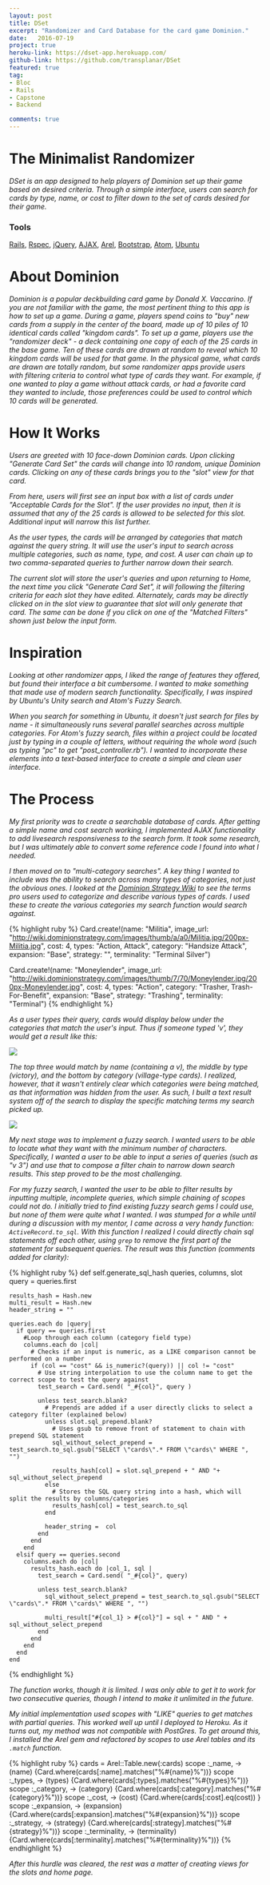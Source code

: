 ```yaml
---
layout: post
title: DSet
excerpt: "Randomizer and Card Database for the card game Dominion."
date:   2016-07-19
project: true
heroku-link: https://dset-app.herokuapp.com/
github-link: https://github.com/transplanar/DSet
featured: true
tag:
- Bloc
- Rails
- Capstone
- Backend

comments: true
---
```


# The Minimalist Randomizer
*DSet is an app designed to help players of Dominion set up their game based on desired criteria. Through a simple interface, users can search for cards by type, name, or cost to filter down to the set of cards desired for their game.*

### Tools
[Rails](http://rubyonrails.org/), [Rspec](http://rspec.info/), [jQuery](https://jquery.com/), [AJAX](https://api.jquery.com/category/ajax/), [Arel](https://github.com/rails/arel), [Bootstrap](http://getbootstrap.com/), [Atom](https://atom.io/), [Ubuntu](http://www.ubuntu.com/)

# About Dominion
*Dominion is a popular deckbuilding card game by Donald X. Vaccarino. If you are not familiar with the game, the most pertinent thing to this app is how to set up a game. During a game, players spend coins to "buy" new cards from a supply in the center of the board, made up of 10 piles of 10 identical cards called "kingdom cards". To set up a game, players use the "randomizer deck" - a deck containing one copy of each of the 25 cards in the base game. Ten of these cards are drawn at random to reveal which 10 kingdom cards will be used for that game.*
*In the physical game, what cards are drawn are totally random, but some randomizer apps provide users with filtering criteria to control what type of cards they want. For example, if one wanted to play a game without attack cards, or had a favorite card they wanted to include, those preferences could be used to control which 10 cards will be generated.*

# How It Works
*Users are greeted with 10 face-down Dominion cards. Upon clicking "Generate Card Set" the cards will change into 10 random, unique Dominion cards. Clicking on any of these cards brings you to the "slot" view for that card.*

*From here, users will first see an input box with a list of cards under "Acceptable Cards for the Slot". If the user provides no input, then it is assumed that any of the 25 cards is allowed to be selected for this slot. Additional input will narrow this list further.*

*As the user types, the cards will be arranged by categories that match against the query string. It will use the user's input to search across multiple categories, such as name, type, and cost. A user can chain up to two comma-separated queries to further narrow down their search.*

*The current slot will store the user's queries and upon returning to Home, the next time you click "Generate Card Set", it will following the filtering criteria for each slot they have edited. Alternately, cards may be directly clicked on in the slot view to guarantee that slot will only generate that card. The same can be done if you click on one of the "Matched Filters" shown just below the input form.*

# Inspiration
*Looking at other randomizer apps, I liked the range of features they offered, but found their interface a bit cumbersome. I wanted to make something that made use of modern search functionality. Specifically, I was inspired by Ubuntu's Unity search and Atom's Fuzzy Search.*

*When you search for something in Ubuntu, it doesn't just search for files by name - it simultaneously runs several parallel searches across multiple categories. For Atom's fuzzy search, files within a project could be located just by typing in a couple of letters, without requiring the whole word (such as typing "pc" to get "post_controller.rb"). I wanted to incorporate these elements into a text-based interface to create a simple and clean user interface.*

# The Process
*My first priority was to create a searchable database of cards. After getting a simple name and cost search working, I implemented AJAX functionality to add livesearch responsiveness to the search form. It took some research, but I was ultimately able to convert some reference code I found into what I needed.*

*I then moved on to "multi-category searches". A key thing I wanted to include was the ability to search across many types of categories, not just the obvious ones. I looked at the [Dominion Strategy Wiki](http://wiki.dominionstrategy.com/index.php/Main_Page) to see the terms pro users used to categorize and describe various types of cards. I used these to create the various categories my search function would search against.*

{% highlight ruby %}
Card.create!(name: "Militia",
            image_url: "http://wiki.dominionstrategy.com/images/thumb/a/a0/Militia.jpg/200px-Militia.jpg",
            cost: 4,
            types: "Action, Attack",
            category: "Handsize Attack",
            expansion: "Base",
            strategy: "",
            terminality: "Terminal Silver")


Card.create!(name: "Moneylender",
            image_url: "http://wiki.dominionstrategy.com/images/thumb/7/70/Moneylender.jpg/200px-Moneylender.jpg",
            cost: 4,
            types: "Action",
            category: "Trasher, Trash-For-Benefit",
            expansion: "Base",
            strategy: "Trashing",
            terminality: "Terminal")
{% endhighlight %}

 *As a user types their query, cards would display below under the categories that match the user's input. Thus if someone typed 'v', they would get a result like this:*

<!-- REVIEW tweak this. Change to a lightbox? https://github.com/appfoundry/jekyll-lightbox -->
<img src= "/assets/img/multi-category-results.png" class='example-image'>

*The top three would match by name (containing a v), the middle by type (victory), and the bottom by category (village-type cards). I realized, however, that it wasn't entirely clear which categories were being matched, as that information was hidden from the user. As such, I built a text result system off of the search to display the specific matching terms my search picked up.*

<!-- ![seeds](/assets/img/seeds-example.png) -->
<img src= "/assets/img/seeds-example.png" class='example-image'>

*My next stage was to implement a fuzzy search. I wanted users to be able to locate what they want with the minimum number of characters. Specifically, I wanted a user to be able to input a series of queries (such as "v 3") and use that to compose a filter chain to narrow down search results. This step proved to be the most challenging.*

*For my fuzzy search, I wanted the user to be able to filter results by inputting multiple, incomplete queries, which simple chaining of scopes could not do. I initially tried to find existing fuzzy search gems I could use, but none of them were quite what I wanted. I was stumped for a while until during a discussion with my mentor, I came across a very handy function: ```ActiveRecord.to_sql```.*
*With this function I realized I could directly chain sql statements off each other, using ```grep``` to remove the first part of the statement for subsequent queries. The result was this function (comments added for clarity):*

{% highlight ruby %}
def self.generate_sql_hash queries, columns, slot
    query = queries.first

    results_hash = Hash.new
    multi_result = Hash.new
    header_string = ""

    queries.each do |query|
      if query == queries.first
        #Loop through each column (category field type)
        columns.each do |col|
          # Checks if an input is numeric, as a LIKE comparison cannot be performed on a number
          if (col == "cost" && is_numeric?(query)) || col != "cost"
            # Use string interpolation to use the column name to get the correct scope to test the query against
            test_search = Card.send( "_#{col}", query )

            unless test_search.blank?
              # Prepends are added if a user directly clicks to select a category filter (explained below)
              unless slot.sql_prepend.blank?
                # Uses gsub to remove front of statement to chain with prepend SQL statement
                sql_without_select_prepend = test_search.to_sql.gsub("SELECT \"cards\".* FROM \"cards\" WHERE ", "")

                results_hash[col] = slot.sql_prepend + " AND "+ sql_without_select_prepend
              else
                # Stores the SQL query string into a hash, which will split the results by columns/categories
                results_hash[col] = test_search.to_sql
              end

              header_string =  col
            end
          end
        end
      elsif query == queries.second
        columns.each do |col|
          results_hash.each do |col_1, sql |
            test_search = Card.send( "_#{col}", query)

            unless test_search.blank?
              sql_without_select_prepend = test_search.to_sql.gsub("SELECT \"cards\".* FROM \"cards\" WHERE ", "")

              multi_result["#{col_1} > #{col}"] = sql + " AND " + sql_without_select_prepend
            end
          end
        end
      end
    end
{% endhighlight %}

*The function works, though it is limited. I was only able to get it to work for two consecutive queries, though I intend to make it unlimited in the future.*

*My initial implementation used scopes with "LIKE" queries to get matches with partial queries. This worked well up until I deployed to Heroku. As it turns out, my method was not compatible with PostGres. To get around this, I installed the Arel gem and refactored by scopes to use Arel tables and its ```.match``` function.*

{% highlight ruby %}
  cards = Arel::Table.new(:cards)
  scope :_name, -> (name) {Card.where(cards[:name].matches("%#{name}%"))}
  scope :_types, -> (types) {Card.where(cards[:types].matches("%#{types}%"))}
  scope :_category, -> (category) {Card.where(cards[:category].matches("%#{category}%"))}
  scope :_cost, -> (cost) {Card.where(cards[:cost].eq(cost)) }
  scope :_expansion, -> (expansion) {Card.where(cards[:expansion].matches("%#{expansion}%"))}
  scope :_strategy, -> (strategy) {Card.where(cards[:strategy].matches("%#{strategy}%"))}
  scope :_terminality, -> (terminality) {Card.where(cards[:terminality].matches("%#{terminality}%"))}
{% endhighlight %}

*After this hurdle was cleared, the rest was a matter of creating views for the slots and home page.*
